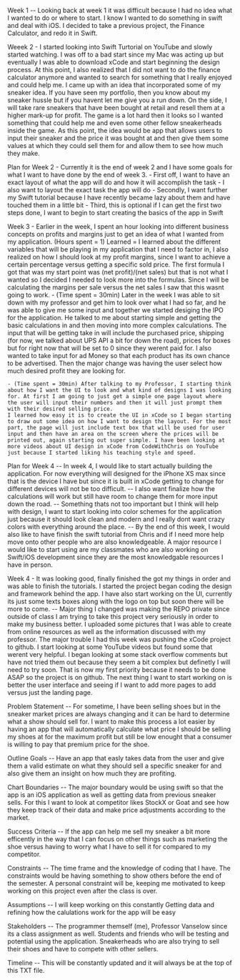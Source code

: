 Week 1 -- Looking back at week 1 it was difficult because I had no idea
what I wanted to do or where to start. I know I wanted to do something
in swift and deal with iOS. I decided to take a previous project, the
Finance Calculator, and redo it in Swift.

Weeek 2 - I started looking into Swift Turtorial on YouTube and slowly
started watching. I was off to a bad start since my Mac was acting up
but eventually I was able to download xCode and start beginning the
design process. At this point, I also realized that I did not want to do
the finance calculator anymore and wanted to search for something that I
really enjoyed and could help me. I came up with an idea that
incorporated some of my sneaker idea. If you have seen my portfolio,
then you know about my sneaker hussle but if you havent let me give you
a run down. On the side, I will take rare sneakers that have been bought
at retail and resell them at a higher mark-up for profit. The game is a
lot hard then it looks so I wanted something that could help me and even
some other fellow sneakerheads inside the game. As this point, the idea
would be app that allows users to input their sneaker and the price it
was bought at and then give them some values at which they could sell
them for and allow them to see how much they make.

Plan for Week 2 - Currently it is the end of week 2 and I have some
goals for what I want to have done by the end of week 3. - First off, I
want to have an exact layout of what the app will do and how it will
accomplish the task - I also want to layout the exact task the app will
do - Secondly, I want further my Swift tutorial because I have recently
became lazy about them and have touched them in a little bit - Third,
this is optional if I can get the first two steps done, I want to begin
to start creating the basics of the app in Swift

Week 3 - Earlier in the week, I spent an hour looking into different
business concepts on profits and margins just to get an idea of what I
wanted from my application. (Hours spent = 1) Learned = I learned about
the different variables that will be playing in my application that I
need to factor in, I also realized on how I should look at my profit
margins, since I want to achieve a certain percentage versus getting a
specific sold price. The first formula I got that was my start point was
(net profit)/(net sales) but that is not what I wanted so I decided I
needed to look more into the formulas. Since I will be calculating the
margins per sale versus the net sales I saw that this wasnt going to
work. - (Time spent = 30min) Later in the week I was able to sit down
with my professor and get him to look over what I had so far, and he was
able to give me some input and together we started desiging the IPO for
the application. He talked to me about starting simple and getting the
basic calculations in and then moving into more complex calculations.
The input that will be getting take in will include the purchased price,
shipping (for now, we talked about UPS API a bit for down the road),
prices for boxes but for right now that will be set to 0 since they
werent paid for. I also wanted to take input for ad Money so that each
product has its own chance to be advertised. Then the major change was
having the user select how much desired profit they are looking for.

    - (Time spent = 30min) After talking to my Professor, I starting think about how I want the UI to look and what kind of designs I was looking for. At first I am going to just get a simple one page layout where the user will input their numbers and then it will just prompt them with their desired selling price.
    I learned how easy it is to create the UI in xCode so I began starting to draw out some idea on how I want to design the layout. For the most part, the page will just include text box that will be used for user input and then have an area on the screen where the prices will be printed out, again starting out super simple. I have been looking at more videos about UI design in xCode from CodeWithChris on YouTube just because I started liking his teaching style and speed.

Plan for Week 4 -- In week 4, I would like to start actually building
the application. For now everything will designed for the iPhone XS max
since that is the device I have but since it is built in xCode getting
to change for different devices will not be too difficult. -- I also
want finalize how the calculations will work but still have room to
change them for more input down the road. -- Something thats not too
important but I think will help with design, I want to start looking
into color schemes for the application just because it should look clean
and modern and I really dont want crazy colors with everything around
the place. -- By the end of this week, I would also like to have finish
the swift tutorial from Chris and if I need more help move onto other
people who are also knowledgeable. A major resource I would like to
start using are my classmates who are also working on Swift/iOS
development since they are the most knowledgable resources I have in
person.

Week 4 - It was looking good, finally finished the got my things in
order and was able to finish the tutorials. I started the project began
coding the design and framework behind the app. I have also start
working on the UI, currently its just some texts boxes along with the
logo on top but soon there will be more to come. -- Major thing I
changed was making the REPO private since outside of class I am trying
to take this project very seriously in order to make my business better.
I uploaded some pictures that I was able to create from online resources
as well as the information discussed with my professor. The major
trouble I had this week was pushing the xCode project to github. I start
looking at some YouTube videos but found some that werent very helpful.
I began looking at some stack overflow comments but have not tried them
out because they seem a bit complex but definetly I will need to try
soon. That is now my first priority because it needs to be done ASAP so
the project is on github. The next thing I want to start working on is
better the user interface and seeing if I want to add more pages to add
versus just the landing page.

Problem Statement -- For sometime, I have been selling shoes but in the
sneaker market prices are always changing and it can be hard to
determine what a show should sell for. I want to make this process a lot
easier by having an app that will automatically calculate what price I
should be selling my shoes at for the maximum profit but still be low
enought that a consumer is willing to pay that premium price for the
shoe.

Outline Goals -- Have an app that easly takes data from the user and
give them a valid estimate on what they should sell a specific sneaker
for and also give them an insight on how much they are profiting.

Chart Boundaries -- The major boundary would be using swift so that the
app is an iOS application as well as getting data from previous sneaker
sells. For this I want to look at competitor likes StockX or Goat and
see how they keep track of their data and make price adjustments
according to the market.

Success Criteria -- If the app can help me sell my sneaker a bit more
efficently in the way that I can focus on other things such as marketing
the shoe versus having to worry what I have to sell it for compared to
my competitor.

Constraints -- The time frame and the knowledge of coding that I have.
The constraints would be having something to show others before the end
of the semester. A personal constraint will be, keeping me motivated to
keep working on this project even after the class is over.

Assumptions -- I will keep working on this constantly Getting data and
refining how the calulations work for the app will be easy

Stakeholders -- The programmer themself (me), Professor Vanselow since
its a class assignment as well. Students and friends who will be testing
and potential using the application. Sneakerheads who are also trying to
sell their shoes and have to compete with other sellers.

Timeline -- This will be constantly updated and it will always be at the
top of this TXT file.
